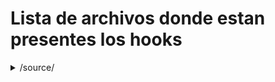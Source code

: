 # Lista de archivos donde estan presentes los hooks
<details>
  <summary>/source/</summary>
    
   1. source
      * With some
      * Sub bullets
      * Admin.php
      * Attachments.php
      * BoardIndex.php
      * Calendar.php
      * Display.php
      * Display.php~
      * Errors.php
      * Groups.php
      * Help.php
      * Likes.php
      * Load.php
      * Logging.php
      * LogInOut.php
      * ManageAttachments.php
      * ManageBans.php
      * ManageBoards.php
      * ManageCalendar.php
      * ManageLanguages.php
      * ManageMail.php
      * ManageMaintenance.php
      * ManageMembergroups.php
      * ManageMembers.php
      * ManageNews.php
      * ManagePaid.php
      * ManagePermissions.php
      * ManagePosts.php
      * ManageRegistration.php
      * ManageScheduledTasks.php
      * ManageSearch.php
      * ManageSearchEngines.php
      * ManageServer.php
      * ManageSettings.php
      * ManageSmileys.php
      * Memberlist.php
      * Mentions.php
      * MessageIndex.php
      * ModerationCenter.php
      * Modlog.php
      * MoveTopic.php
      * News.php
      * PackageGet.php
      * Packages.php
      * PersonalMessage.php
      * Poll.php
      * Post.php
      * PostModeration.php
      * Profile.php
      * Profile-Actions.php
      * Profile-Export.php
      * Profile-Modify.php
      * Profile-View.php
      * Recent.php
      * Register.php
      * Reminder.php
      * RemoveTopic.php
      * ReportedContent.php
      * Reports.php
      * ScheduledTasks.php
      * Search.php
      * Security.php
      * Session.php
      * ShowAttachments.php
      * SplitTopics.php
      * Stats.php
      * Subs.php
      * Subs-Admin.php
      * Subs-Attachments.php
      * Subs-Auth.php
      * Subs-BoardIndex.php
      * Subs-Boards.php
      * Subs-Calendar.php
      * Subs-Categories.php
      * Subs-Editor.php
      * Subs-List.php
      * Subs-Membergroups.php
      * Subs-Members.php
      * Subs-MembersOnline.php
      * Subs-Menu.php
      * Subs-Post.php
      * Subs-Themes.php
      * Subs-Timezones.php
      * Themes.php
      * ViewQuery.php
      * Who.php
      * Xml.php 
      * tasks\Likes-Notify.php
</details>
